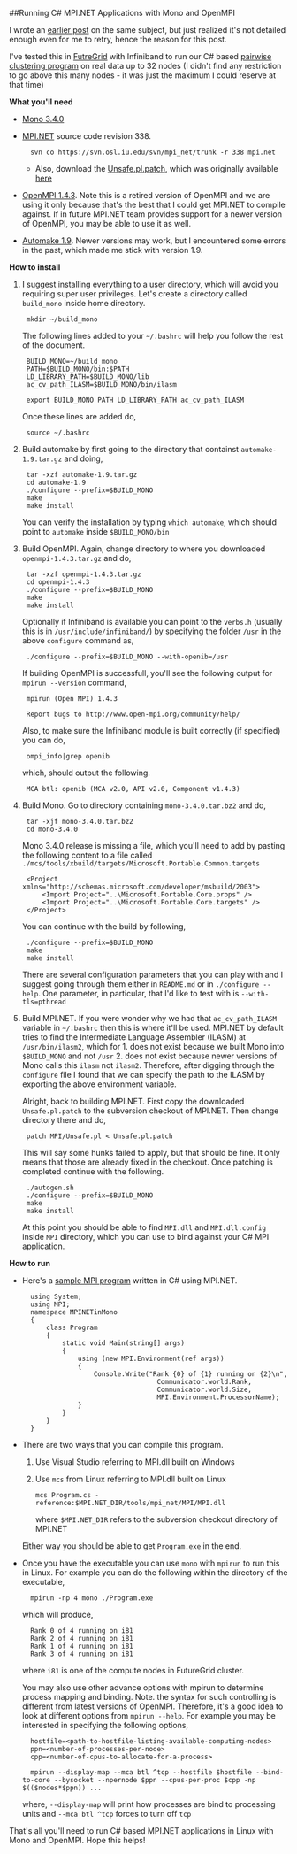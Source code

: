 ##Running C# MPI.NET Applications with Mono and OpenMPI

I wrote an [earlier post](http://esaliya.blogspot.com/2013/04/running-mpinet-applications-with-mono.html) on the same subject, but just realized it's not detailed enough even for me to retry, hence the reason for this post.

I've tested this in [FutreGrid](https://portal.futuregrid.org/) with Infiniband to run our C# based [pairwise clustering program](https://github.com/DSC-SPIDAL/csharp/tree/master/SalsaTPL/Salsa.PairwiseClusteringTPL) on real data up to 32 nodes (I didn't find any restriction to go above this many nodes - it was just the maximum I could reserve at that time)

**What you'll need**
- [Mono 3.4.0](http://download.mono-project.com/sources/mono/mono-3.4.0.tar.bz2)
- [MPI.NET](http://www.osl.iu.edu/research/mpi.net) source code revision 338.

        svn co https://svn.osl.iu.edu/svn/mpi_net/trunk -r 338 mpi.net
    + Also, download the [Unsafe.pl.patch](https://github.com/esaliya/blogs/blob/master/resources/Unsafe.pl.patch), which was originally available [here](http://sources.gentoo.org/cgi-bin/viewvc.cgi/gentoo-x86/sys-cluster/mpi-dotnet/files/)

- [OpenMPI 1.4.3](http://www.open-mpi.org/software/ompi/v1.4/downloads/openmpi-1.4.3.tar.gz). Note this is a retired version of OpenMPI and we are using it only because that's the best that I could get MPI.NET to compile against. If in future MPI.NET team provides support for a newer version of OpenMPI, you may be able to use it as well.
- [Automake 1.9](http://ftp.gnu.org/gnu/automake/automake-1.9.tar.gz). Newer versions may work, but I encountered some errors in the past, which made me stick with version 1.9.


**How to install**
1. I suggest installing everything to a user directory, which will avoid you requiring super user privileges. Let's create a directory called `build_mono` inside home directory.

        mkdir ~/build_mono

    The following lines added to your ``~/.bashrc`` will help you follow the rest of the document.

        BUILD_MONO=~/build_mono
        PATH=$BUILD_MONO/bin:$PATH
        LD_LIBRARY_PATH=$BUILD_MONO/lib
        ac_cv_path_ILASM=$BUILD_MONO/bin/ilasm
        
        export BUILD_MONO PATH LD_LIBRARY_PATH ac_cv_path_ILASM

    Once these lines are added do,
    
        source ~/.bashrc

2. Build automake by first going to the directory that containst `automake-1.9.tar.gz` and doing,

        tar -xzf automake-1.9.tar.gz
        cd automake-1.9
        ./configure --prefix=$BUILD_MONO
        make
        make install

    You can verify the installation by typing `which automake`, which should point to `automake` inside `$BUILD_MONO/bin`

3. Build OpenMPI. Again, change directory to where you downloaded `openmpi-1.4.3.tar.gz` and do,

        tar -xzf openmpi-1.4.3.tar.gz
        cd openmpi-1.4.3
        ./configure --prefix=$BUILD_MONO
        make
        make install
    
    Optionally if Infiniband is available you can point to the `verbs.h` (usually this is in `/usr/include/infiniband/`) by specifying the folder `/usr` in the above `configure` command as,
    
        ./configure --prefix=$BUILD_MONO --with-openib=/usr
    
    If building OpenMPI is successfull, you'll see the following output for `mpirun --version` command,
    
        mpirun (Open MPI) 1.4.3
        
        Report bugs to http://www.open-mpi.org/community/help/
    
    Also, to make sure the Infiniband module is built correctly (if specified) you can do,
    
        ompi_info|grep openib
    
    which, should output the following.
    
        MCA btl: openib (MCA v2.0, API v2.0, Component v1.4.3)
    
4. Build Mono. Go to directory containing `mono-3.4.0.tar.bz2` and do,

        tar -xjf mono-3.4.0.tar.bz2
        cd mono-3.4.0
    
    Mono 3.4.0 release is missing a file, which you'll need to add by pasting the following content to a file called `./mcs/tools/xbuild/targets/Microsoft.Portable.Common.targets`
    
        <Project xmlns="http://schemas.microsoft.com/developer/msbuild/2003">
            <Import Project="..\Microsoft.Portable.Core.props" />
            <Import Project="..\Microsoft.Portable.Core.targets" />
        </Project>

    You can continue with the build by following,
    
        ./configure --prefix=$BUILD_MONO
        make
        make install
    
    There are several configuration parameters that you can play with and I suggest going through them either in `README.md` or in `./configure --help`. One parameter, in particular, that I'd like to test with is `--with-tls=pthread`

5. Build MPI.NET. If you were wonder why we had that `ac_cv_path_ILASM` variable in `~/.bashrc` then this is where it'll be used. MPI.NET by default tries to find the Intermediate Language Assembler (ILASM) at `/usr/bin/ilasm2`, which for 1. does not exist because we built Mono into `$BUILD_MONO` and not `/usr` 2. does not exist because newer versions of Mono calls this `ilasm` not `ilasm2`. Therefore, after digging through the `configure` file I found that we can specify the path to the ILASM by exporting the above environment variable.

    Alright, back to building MPI.NET. First copy the downloaded `Unsafe.pl.patch` to the subversion checkout of MPI.NET. Then change directory there and do,

        patch MPI/Unsafe.pl < Unsafe.pl.patch
    
    This will say some hunks failed to apply, but that should be fine. It only means that those are already fixed in the checkout. Once patching is completed continue with the following.
    
        ./autogen.sh
        ./configure --prefix=$BUILD_MONO
        make
        make install
    
    At this point you should be able to find `MPI.dll` and `MPI.dll.config` inside `MPI` directory, which you can use to bind against your C# MPI application.


**How to run**
- Here's a [sample MPI program](https://github.com/esaliya/blogs/blob/master/resources/Program.cs) written in C# using MPI.NET.
    
        using System;
        using MPI;
        namespace MPINETinMono
        {
            class Program
            {
        	    static void Main(string[] args)
        	    {
        			using (new MPI.Environment(ref args))
        			{
        			    Console.Write("Rank {0} of {1} running on {2}\n",
        								Communicator.world.Rank,
        								Communicator.world.Size,
        								MPI.Environment.ProcessorName);
        			}
                }
            }
        }
    
- There are two ways that you can compile this program.
    
    1.  Use Visual Studio referring to MPI.dll built on Windows
    2.  Use `mcs` from Linux referring to MPI.dll built on Linux

            mcs Program.cs -reference:$MPI.NET_DIR/tools/mpi_net/MPI/MPI.dll
    
        where `$MPI.NET_DIR` refers to the subversion checkout directory of MPI.NET

    Either way you should be able to get `Program.exe` in the end.

- Once you have the executable you can use `mono` with `mpirun` to run this in Linux. For example you can do the following within the directory of the executable,

        mpirun -np 4 mono ./Program.exe
    
    which will produce,
    
        Rank 0 of 4 running on i81
        Rank 2 of 4 running on i81
        Rank 1 of 4 running on i81
        Rank 3 of 4 running on i81

    where `i81` is one of the compute nodes in FutureGrid cluster.
    
    You may also use other advance options with mpirun to determine process mapping and binding. Note. the syntax for such controlling is different from latest versions of OpenMPI. Therefore, it's a good idea to look at different options from `mpirun --help`. For example you may be interested in specifying the following options,
    
        hostfile=<path-to-hostfile-listing-available-computing-nodes>
        ppn=<number-of-processes-per-node>
        cpp=<number-of-cpus-to-allocate-for-a-process>
        
        mpirun --display-map --mca btl ^tcp --hostfile $hostfile --bind-to-core --bysocket --npernode $ppn --cpus-per-proc $cpp -np $(($nodes*$ppn)) ...

    where, `--display-map` will print how processes are bind to processing units and `--mca btl ^tcp` forces to turn off `tcp`

That's all you'll need to run C# based MPI.NET applications in Linux with Mono and OpenMPI. Hope this helps!
        